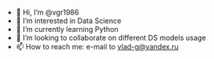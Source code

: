 - 👋 Hi, I’m @vgr1986
- 👀 I’m interested in Data Science
- 🌱 I’m currently learning Python
- 💞️ I’m looking to collaborate on different DS models usage
- 📫 How to reach me: e-mail to vlad-g@yandex.ru

<!---
vgr1986/vgr1986 is a ✨ special ✨ repository because its `README.md` (this file) appears on your GitHub profile.
You can click the Preview link to take a look at your changes.
--->
